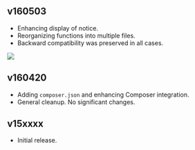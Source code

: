 ## v160503

- Enhancing display of notice.
- Reorganizing functions into multiple files.
- Backward compatibility was preserved in all cases.

![](https://github.com/websharks/wp-php-rv/raw/000000-dev/assets/screenshot.png)

## v160420

- Adding `composer.json` and enhancing Composer integration.
- General cleanup. No significant changes.

## v15xxxx

- Initial release.
